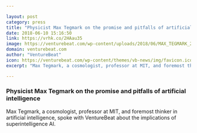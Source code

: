 ```yaml
---

layout: post
category: press
title: "Physicist Max Tegmark on the promise and pitfalls of artificial intelligence"
date: 2018-06-10 15:16:50
link: https://vrhk.co/2HAau35
image: https://venturebeat.com/wp-content/uploads/2018/06/MAX_TEGMARK_2-magic.png?fit=1200%2C800&strip=all
domain: venturebeat.com
author: "VentureBeat"
icon: https://venturebeat.com/wp-content/themes/vb-news/img/favicon.ico
excerpt: "Max Tegmark, a cosmologist, professor at MIT, and foremost thinker in artificial intelligence, spoke with VentureBeat about the implications of superintelligence AI."

---
```


### Physicist Max Tegmark on the promise and pitfalls of artificial intelligence

Max Tegmark, a cosmologist, professor at MIT, and foremost thinker in artificial intelligence, spoke with VentureBeat about the implications of superintelligence AI.